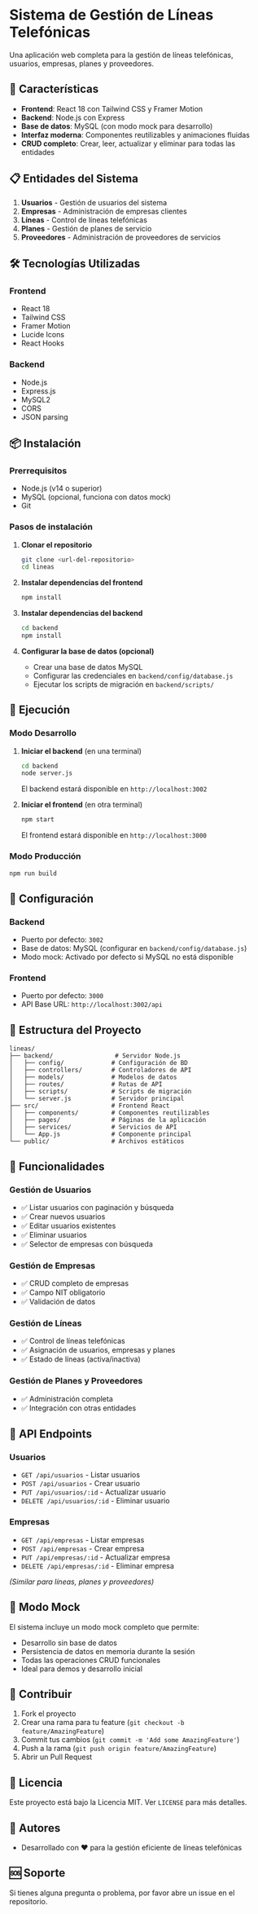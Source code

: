# Sistema de Gestión de Líneas Telefónicas

Una aplicación web completa para la gestión de líneas telefónicas, usuarios, empresas, planes y proveedores.

## 🚀 Características

- **Frontend**: React 18 con Tailwind CSS y Framer Motion
- **Backend**: Node.js con Express
- **Base de datos**: MySQL (con modo mock para desarrollo)
- **Interfaz moderna**: Componentes reutilizables y animaciones fluidas
- **CRUD completo**: Crear, leer, actualizar y eliminar para todas las entidades

## 📋 Entidades del Sistema

1. **Usuarios** - Gestión de usuarios del sistema
2. **Empresas** - Administración de empresas clientes
3. **Líneas** - Control de líneas telefónicas
4. **Planes** - Gestión de planes de servicio
5. **Proveedores** - Administración de proveedores de servicios

## 🛠️ Tecnologías Utilizadas

### Frontend
- React 18
- Tailwind CSS
- Framer Motion
- Lucide Icons
- React Hooks

### Backend
- Node.js
- Express.js
- MySQL2
- CORS
- JSON parsing

## 📦 Instalación

### Prerrequisitos
- Node.js (v14 o superior)
- MySQL (opcional, funciona con datos mock)
- Git

### Pasos de instalación

1. **Clonar el repositorio**
   ```bash
   git clone <url-del-repositorio>
   cd lineas
   ```

2. **Instalar dependencias del frontend**
   ```bash
   npm install
   ```

3. **Instalar dependencias del backend**
   ```bash
   cd backend
   npm install
   ```

4. **Configurar la base de datos (opcional)**
   - Crear una base de datos MySQL
   - Configurar las credenciales en `backend/config/database.js`
   - Ejecutar los scripts de migración en `backend/scripts/`

## 🚀 Ejecución

### Modo Desarrollo

1. **Iniciar el backend** (en una terminal)
   ```bash
   cd backend
   node server.js
   ```
   El backend estará disponible en `http://localhost:3002`

2. **Iniciar el frontend** (en otra terminal)
   ```bash
   npm start
   ```
   El frontend estará disponible en `http://localhost:3000`

### Modo Producción

```bash
npm run build
```

## 🔧 Configuración

### Backend
- Puerto por defecto: `3002`
- Base de datos: MySQL (configurar en `backend/config/database.js`)
- Modo mock: Activado por defecto si MySQL no está disponible

### Frontend
- Puerto por defecto: `3000`
- API Base URL: `http://localhost:3002/api`

## 📁 Estructura del Proyecto

```
lineas/
├── backend/                 # Servidor Node.js
│   ├── config/             # Configuración de BD
│   ├── controllers/        # Controladores de API
│   ├── models/             # Modelos de datos
│   ├── routes/             # Rutas de API
│   ├── scripts/            # Scripts de migración
│   └── server.js           # Servidor principal
├── src/                    # Frontend React
│   ├── components/         # Componentes reutilizables
│   ├── pages/              # Páginas de la aplicación
│   ├── services/           # Servicios de API
│   └── App.js              # Componente principal
└── public/                 # Archivos estáticos
```

## 🎯 Funcionalidades

### Gestión de Usuarios
- ✅ Listar usuarios con paginación y búsqueda
- ✅ Crear nuevos usuarios
- ✅ Editar usuarios existentes
- ✅ Eliminar usuarios
- ✅ Selector de empresas con búsqueda

### Gestión de Empresas
- ✅ CRUD completo de empresas
- ✅ Campo NIT obligatorio
- ✅ Validación de datos

### Gestión de Líneas
- ✅ Control de líneas telefónicas
- ✅ Asignación de usuarios, empresas y planes
- ✅ Estado de líneas (activa/inactiva)

### Gestión de Planes y Proveedores
- ✅ Administración completa
- ✅ Integración con otras entidades

## 🔄 API Endpoints

### Usuarios
- `GET /api/usuarios` - Listar usuarios
- `POST /api/usuarios` - Crear usuario
- `PUT /api/usuarios/:id` - Actualizar usuario
- `DELETE /api/usuarios/:id` - Eliminar usuario

### Empresas
- `GET /api/empresas` - Listar empresas
- `POST /api/empresas` - Crear empresa
- `PUT /api/empresas/:id` - Actualizar empresa
- `DELETE /api/empresas/:id` - Eliminar empresa

*(Similar para líneas, planes y proveedores)*

## 🧪 Modo Mock

El sistema incluye un modo mock completo que permite:
- Desarrollo sin base de datos
- Persistencia de datos en memoria durante la sesión
- Todas las operaciones CRUD funcionales
- Ideal para demos y desarrollo inicial

## 🤝 Contribuir

1. Fork el proyecto
2. Crear una rama para tu feature (`git checkout -b feature/AmazingFeature`)
3. Commit tus cambios (`git commit -m 'Add some AmazingFeature'`)
4. Push a la rama (`git push origin feature/AmazingFeature`)
5. Abrir un Pull Request

## 📝 Licencia

Este proyecto está bajo la Licencia MIT. Ver `LICENSE` para más detalles.

## 👥 Autores

- Desarrollado con ❤️ para la gestión eficiente de líneas telefónicas

## 🆘 Soporte

Si tienes alguna pregunta o problema, por favor abre un issue en el repositorio.
